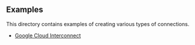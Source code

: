 ## Examples

This directory contains examples of creating various types of connections.

- [Google Cloud Interconnect](google_cloud_interconnect/README.md)